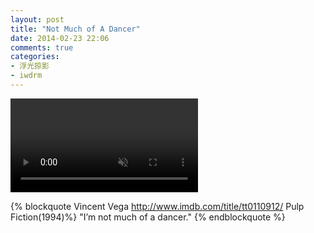 ```yaml
---
layout: post
title: "Not Much of A Dancer"
date: 2014-02-23 22:06
comments: true
categories:
- 浮光掠影
- iwdrm
---
```


<video playsInline autoplay loop muted>
    <source src="{{ site.static_base }}/downloads/video/movie_clips/not_a_dancer.mp4" type="video/mp4">
    <p>Your browser doesn't support this embedded video.</p>
</video>

{% blockquote Vincent Vega  http://www.imdb.com/title/tt0110912/ Pulp Fiction(1994)%}
"I’m not much of a dancer."
{% endblockquote %}
